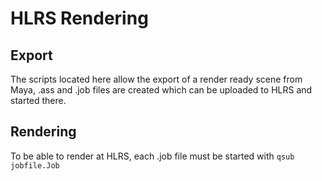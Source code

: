 # HLRS Rendering
## Export
The scripts located here allow the export of a render ready scene from Maya, .ass and .job files are created which can be uploaded to HLRS and started there.
## Rendering
To be able to render at HLRS, each .job file must be started with 
````qsub jobfile.Job````
